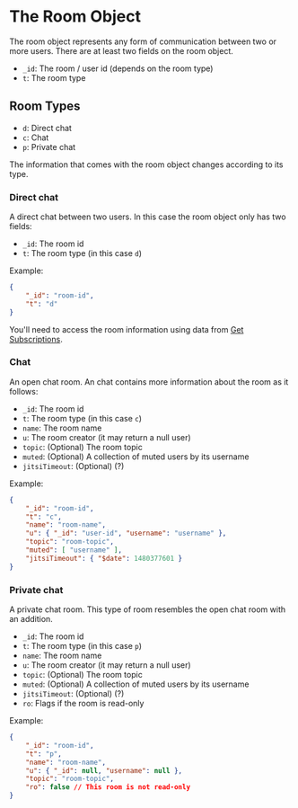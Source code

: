 # The Room Object

The room object represents any form of communication between two or more users. There are at least two fields on the room object.

- `_id`: The room / user id (depends on the room type)
- `t`: The room type

## Room Types

- `d`: Direct chat
- `c`: Chat
- `p`: Private chat

The information that comes with the room object changes according to its type.

### Direct chat

A direct chat between two users. In this case the room object only has two fields:

- `_id`: The room id
- `t`: The room type (in this case `d`)

Example:

```json
{
    "_id": "room-id",
    "t": "d"
}
```

You'll need to access the room information using data from [Get Subscriptions](https://rocket.chat/docs/developer-guides/realtime-api/method-calls/get-subscriptions).

### Chat

An open chat room. An chat contains more information about the room as it follows:

- `_id`: The room id
- `t`: The room type (in this case `c`)
- `name`: The room name
- `u`: The room creator (it may return a null user)
- `topic`: (Optional) The room topic
- `muted`: (Optional) A collection of muted users by its username
- `jitsiTimeout`: (Optional) (?)

Example:

```json
{
    "_id": "room-id",
    "t": "c",
    "name": "room-name",
    "u": { "_id": "user-id", "username": "username" },
    "topic": "room-topic",
    "muted": [ "username" ],
    "jitsiTimeout": { "$date": 1480377601 }
}
```

### Private chat

A private chat room. This type of room resembles the open chat room with an addition.

- `_id`: The room id
- `t`: The room type (in this case `p`)
- `name`: The room name
- `u`: The room creator (it may return a null user)
- `topic`: (Optional) The room topic
- `muted`: (Optional) A collection of muted users by its username
- `jitsiTimeout`: (Optional) (?)
- `ro`: Flags if the room is read-only

Example:

```json
{
    "_id": "room-id",
    "t": "p",
    "name": "room-name",
    "u": { "_id": null, "username": null },
    "topic": "room-topic",
    "ro": false // This room is not read-only
}
```
